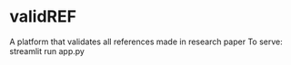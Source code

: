# validREF
A platform that validates all references made in research paper
To serve:
    streamlit run app.py
